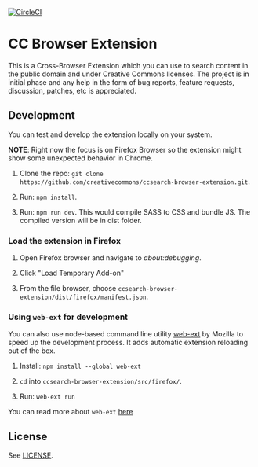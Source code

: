 [![CircleCI](https://circleci.com/gh/creativecommons/ccsearch-browser-extension/tree/master.svg?style=shield)](https://circleci.com/gh/creativecommons/ccsearch-browser-extension/tree/master)

# CC Browser Extension

This is a Cross-Browser Extension which you can use to search content in the public domain and under Creative Commons licenses.
The project is in initial phase and any help in the form of bug reports, feature requests, discussion, patches, etc is appreciated.

## Development
You can test and develop the extension locally on your system.

**NOTE**: Right now the focus is on Firefox Browser so the extension might show some unexpected behavior in Chrome.
1. Clone the repo: `git clone https://github.com/creativecommons/ccsearch-browser-extension.git`.

2. Run: `npm install`.

3. Run: `npm run dev`. This would compile SASS to CSS and bundle JS. The compiled version will be in dist folder.

### Load the extension in Firefox
1. Open Firefox browser and navigate to _about:debugging_.

2. Click "Load Temporary Add-on"

3. From the file browser, choose `ccsearch-browser-extension/dist/firefox/manifest.json`.

### Using `web-ext` for development
You can also use node-based command line utility [web-ext](https://github.com/mozilla/web-ext) by Mozilla to speed up the development process. It adds automatic extension reloading out of the box.

1. Install: `npm install --global web-ext`

2. `cd` into `ccsearch-browser-extension/src/firefox/`.

3. Run: `web-ext run` 

You can read more about `web-ext` [here](https://developer.mozilla.org/en-US/docs/Mozilla/Add-ons/WebExtensions/Getting_started_with_web-ext)

## License
See [LICENSE](https://github.com/creativecommons/ccsearch-browser-extension/blob/master/LICENSE).

